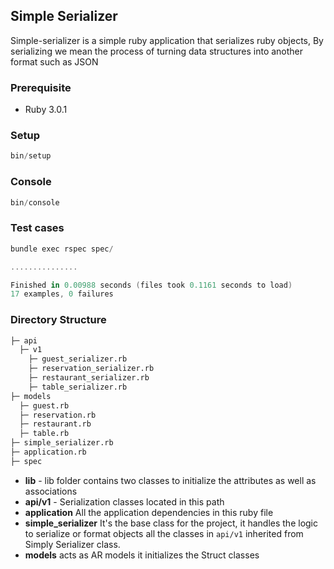 ## Simple Serializer

Simple-serializer is a simple ruby application that serializes ruby objects, By serializing we mean the process of turning data structures into another format such as JSON

### Prerequisite

- Ruby 3.0.1

### Setup

```powershell
bin/setup
```

### Console

```powershell
bin/console
```

### Test cases

```powershell
bundle exec rspec spec/

...............

Finished in 0.00988 seconds (files took 0.1161 seconds to load)
17 examples, 0 failures
```

### Directory Structure

```sh
├─ api
  ├─ v1
    ├─ guest_serializer.rb
    ├─ reservation_serializer.rb
    ├─ restaurant_serializer.rb
    ├─ table_serializer.rb
├─ models
  ├─ guest.rb
  ├─ reservation.rb
  ├─ restaurant.rb
  ├─ table.rb
├─ simple_serializer.rb
├─ application.rb
├─ spec
```

- **lib** - lib folder contains two classes to initialize the attributes as well as associations
- **api/v1** - Serialization classes located in this path
- **application** All the application dependencies in this ruby file
- **simple_serializer** It's the base class for the project, it handles the logic to serialize or format objects all the classes in `api/v1` inherited from Simply Serializer class.
- **models** acts as AR models it initializes the Struct classes